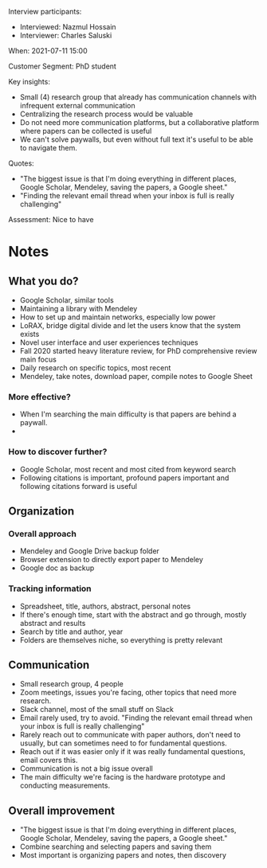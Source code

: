 Interview participants:
 - Interviewed: Nazmul Hossain
 - Interviewer: Charles Saluski

When: 2021-07-11 15:00

Customer Segment: PhD student

Key insights:
- Small (4) research group that already has communication channels with infrequent external communication
- Centralizing the research process would be valuable
- Do not need more communication platforms, but a collaborative platform where papers can be collected is useful
- We can't solve paywalls, but even without full text it's useful to be able to navigate them.

Quotes:
- "The biggest issue is that I'm doing everything in different places, Google Scholar, Mendeley, saving the papers, a Google sheet."
- "Finding the relevant email thread when your inbox is full is really challenging"

Assessment: Nice to have

# Notes

## What you do?
- Google Scholar, similar tools
- Maintaining a library with Mendeley
- How to set up and maintain networks, especially low power
- LoRAX, bridge digital divide and let the users know that the system exists
- Novel user interface and user experiences techniques
- Fall 2020 started heavy literature review, for PhD comprehensive review main focus
- Daily research on specific topics, most recent
- Mendeley, take notes, download paper, compile notes to Google Sheet

### More effective?
- When I'm searching the main difficulty is that papers are behind a paywall.
-

### How to discover further?
- Google Scholar, most recent and most cited from keyword search
- Following citations is important, profound papers important and following citations forward is useful


## Organization

### Overall approach
- Mendeley and Google Drive backup folder
- Browser extension to directly export paper to Mendeley
- Google doc as backup

### Tracking information
- Spreadsheet, title, authors, abstract, personal notes
- If there's enough time, start with the abstract and go through, mostly abstract and results
- Search by title and author, year
- Folders are themselves niche, so everything is pretty relevant

## Communication
- Small research group, 4 people
- Zoom meetings, issues you're facing, other topics that need more research.
- Slack channel, most of the small stuff on Slack
- Email rarely used, try to avoid. "Finding the relevant email thread when your inbox is full is really challenging"
- Rarely reach out to communicate with paper authors, don't need to usually, but can sometimes need to for fundamental questions.
- Reach out if it was easier only if it was really fundamental questions, email covers this.
- Communication is not a big issue overall
- The main difficulty we're facing is the hardware prototype and conducting measurements.


## Overall improvement
- "The biggest issue is that I'm doing everything in different places, Google Scholar, Mendeley, saving the papers, a Google sheet."
- Combine searching and selecting papers and saving them
- Most important is organizing papers and notes, then discovery

